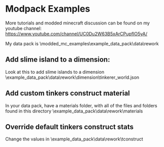 # Modpack Examples

More tutorials and modded minecraft discussion can be found on my youtube channel: https://www.youtube.com/channel/UC0Du2W63B5xArCPupfIO5yA/

My data pack is \modded_mc_examples\example_data_pack\data\rework


## Add slime island to a dimension: 

Look at this to add slime islands to a dimension \example_data_pack\data\rework\dimension\tinkerer_world.json


## Add custom tinkers construct material

In your data pack, have a materials folder, with all of the files and folders found in this directory 
\example_data_pack\data\rework\materials


## Override default tinkers construct stats

Change the values in
\example_data_pack\data\rework\tconstruct
